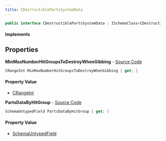 ```yaml
---
title: CDestructiblePartsSystemData
---
```


```csharp
public interface CDestructiblePartsSystemData : ISchemaClass<CDestructiblePartsSystemData>, ISchemaField, ISchemaClass, INativeHandle
```

#### Implements

## Properties

**MinMaxNumberHitGroupsToDestroyWhenGibbing** - [Source Code](https://github.com/swiftly-solution/swiftlys2/blob/master/managed/src/SwiftlyS2.Generated/Schemas/Interfaces/CDestructiblePartsSystemData.cs#L19)

```csharp
CRangeInt MinMaxNumberHitGroupsToDestroyWhenGibbing { get; }
```

#### Property Value

- [CRangeInt](/docs/api/shared/schemadefinitions/crangeint)

**PartsDataByHitGroup** - [Source Code](https://github.com/swiftly-solution/swiftlys2/blob/master/managed/src/SwiftlyS2.Generated/Schemas/Interfaces/CDestructiblePartsSystemData.cs#L17)

```csharp
SchemaUntypedField PartsDataByHitGroup { get; }
```

#### Property Value

- [SchemaUntypedField](/docs/api/shared/schemas/schemauntypedfield)

